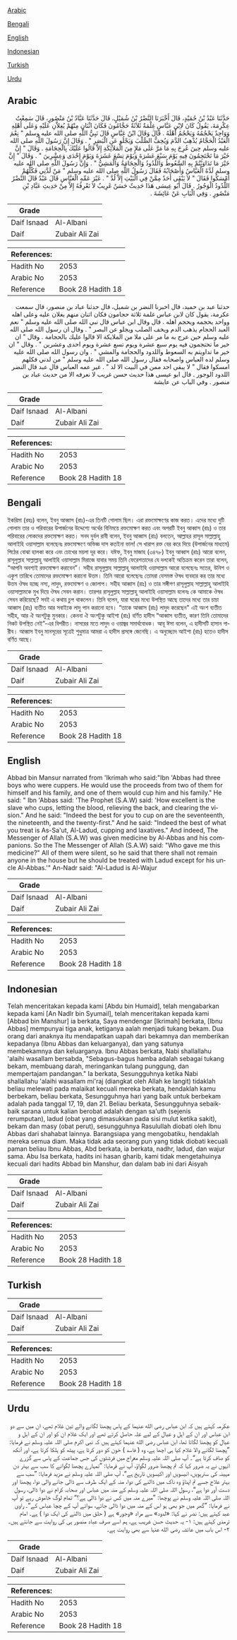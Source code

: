 [Arabic](#arabic)

[Bengali](#bengali)

[English](#english)

[Indonesian](#indonesian)

[Turkish](#turkish)

[Urdu](#urdu)

## Arabic


<div dir="rtl" lang="ar" style={{fontSize:'larger',backgroundColor:'#f8f9fa',padding:20}}>
حَدَّثَنَا عَبْدُ بْنُ حُمَيْدٍ، قَالَ أَخْبَرَنَا النَّضْرُ بْنُ شُمَيْلٍ، قَالَ حَدَّثَنَا عَبَّادُ بْنُ مَنْصُورٍ، قَالَ سَمِعْتُ عِكْرِمَةَ، يَقُولُ كَانَ لاِبْنِ عَبَّاسٍ غِلْمَةٌ ثَلاَثَةٌ حَجَّامُونَ فَكَانَ اثْنَانِ مِنْهُمْ يُغِلاَّنِ عَلَيْهِ وَعَلَى أَهْلِهِ وَوَاحِدٌ يَحْجُمُهُ وَيَحْجُمُ أَهْلَهُ ‏.‏ قَالَ وَقَالَ ابْنُ عَبَّاسٍ قَالَ نَبِيُّ اللَّهِ صلى الله عليه وسلم ‏"‏ نِعْمَ الْعَبْدُ الْحَجَّامُ يُذْهِبُ الدَّمَ وَيُخِفُّ الصُّلْبَ وَيَجْلُو عَنِ الْبَصَرِ ‏"‏ ‏.‏ وَقَالَ إِنَّ رَسُولَ اللَّهِ صلى الله عليه وسلم حِينَ عُرِجَ بِهِ مَا مَرَّ عَلَى مَلإٍ مِنَ الْمَلاَئِكَةِ إِلاَّ قَالُوا عَلَيْكَ بِالْحِجَامَةِ ‏.‏ وَقَالَ ‏"‏ إِنَّ خَيْرَ مَا تَحْتَجِمُونَ فِيهِ يَوْمَ سَبْعَ عَشَرَةَ وَيَوْمَ تِسْعَ عَشَرَةَ وَيَوْمَ إِحْدَى وَعِشْرِينَ ‏"‏ ‏.‏ وَقَالَ ‏"‏ إِنَّ خَيْرَ مَا تَدَاوَيْتُمْ بِهِ السَّعُوطُ وَاللَّدُودُ وَالْحِجَامَةُ وَالْمَشِيُّ ‏"‏ ‏.‏ وَإِنَّ رَسُولَ اللَّهِ صلى الله عليه وسلم لَدَّهُ الْعَبَّاسُ وَأَصْحَابُهُ فَقَالَ رَسُولُ اللَّهِ صلى الله عليه وسلم ‏"‏ مَنْ لَدَّنِي فَكُلُّهُمْ أَمْسَكُوا فَقَالَ ‏"‏ لاَ يَبْقَى أَحَدٌ مِمَّنْ فِي الْبَيْتِ إِلاَّ لُدَّ ‏"‏ ‏.‏ غَيْرَ عَمِّهِ الْعَبَّاسِ قَالَ عَبْدٌ قَالَ النَّضْرُ اللَّدُودُ الْوَجُورُ ‏.‏ قَالَ أَبُو عِيسَى هَذَا حَدِيثٌ حَسَنٌ غَرِيبٌ لاَ نَعْرِفُهُ إِلاَّ مِنْ حَدِيثِ عَبَّادِ بْنِ مَنْصُورٍ ‏.‏ وَفِي الْبَابِ عَنْ عَائِشَةَ ‏.‏
</div>
<div style={{backgroundColor:'#f8f9fa',padding:20, marginBottom: 10}}><table> <thead> <tr> <th>Grade</th> <th></th> </tr> </thead> <tbody> <tr><td>Daif Isnaad</td><td>Al-Albani</td></tr><tr><td>Daif</td><td>Zubair Ali Zai</td></tr></tbody></table><table> <thead> <tr> <th>References:</th> <th></th> </tr> </thead> <tbody><tr><td>Hadith No</td><td>2053</td></tr><tr><td>Arabic No</td><td>2053</td></tr><tr><td>Reference</td><td>Book 28 Hadith 18</td></tr></tbody></table></div>


<div dir="rtl" lang="ar" style={{fontSize:'larger',backgroundColor:'#f8f9fa',padding:20}}>
حدثنا عبد بن حميد، قال اخبرنا النضر بن شميل، قال حدثنا عباد بن منصور، قال سمعت عكرمة، يقول كان لابن عباس غلمة ثلاثة حجامون فكان اثنان منهم يغلان عليه وعلى اهله وواحد يحجمه ويحجم اهله . قال وقال ابن عباس قال نبي الله صلى الله عليه وسلم " نعم العبد الحجام يذهب الدم ويخف الصلب ويجلو عن البصر " . وقال ان رسول الله صلى الله عليه وسلم حين عرج به ما مر على ملا من الملايكة الا قالوا عليك بالحجامة . وقال " ان خير ما تحتجمون فيه يوم سبع عشرة ويوم تسع عشرة ويوم احدى وعشرين " . وقال " ان خير ما تداويتم به السعوط واللدود والحجامة والمشي " . وان رسول الله صلى الله عليه وسلم لده العباس واصحابه فقال رسول الله صلى الله عليه وسلم " من لدني فكلهم امسكوا فقال " لا يبقى احد ممن في البيت الا لد " . غير عمه العباس قال عبد قال النضر اللدود الوجور . قال ابو عيسى هذا حديث حسن غريب لا نعرفه الا من حديث عباد بن منصور . وفي الباب عن عايشة
</div>
<div style={{backgroundColor:'#f8f9fa',padding:20, marginBottom: 10}}><table> <thead> <tr> <th>Grade</th> <th></th> </tr> </thead> <tbody> <tr><td>Daif Isnaad</td><td>Al-Albani</td></tr><tr><td>Daif</td><td>Zubair Ali Zai</td></tr></tbody></table><table> <thead> <tr> <th>References:</th> <th></th> </tr> </thead> <tbody><tr><td>Hadith No</td><td>2053</td></tr><tr><td>Arabic No</td><td>2053</td></tr><tr><td>Reference</td><td>Book 28 Hadith 18</td></tr></tbody></table></div>

## Bengali


<div dir="ltr" lang="bn" style={{fontSize:'larger',backgroundColor:'#f8f9fa',padding:20}}>
ইকরিমা (রহঃ) বলেন, ইবনু আব্বাস (রাঃ)-এর তিনটি গোলাম ছিল। এরা রক্তমোক্ষণের কাজ করত। এদের মধ্যে দুটি গোলাম তার ও পরিবারের উপার্জনের উদ্দেশ্যে অর্থের বিনিময়ে রক্তমোক্ষণ করত এবং অপরটি ইবনু আব্বাস (রাঃ) ও তার পরিবারের লোকদের রক্তমোক্ষণ করত। সনদ দুর্বল রাবী বলেন, ইবনু আব্বাস (রাঃ) বলতেন, আল্লাহর রাসূল সাল্লাল্লাহু আলাইহি ওয়াসাল্লাম বলেছেনঃ রক্তমোক্ষণে অভিজ্ঞ দাস কতইনা ভাল! সে খারাপ রক্ত বের করে দিয়ে (উপার্জনের মাধ্যমে) পিঠের বোঝা হালকা করে এবং চোখের ময়লা দূর করে। যঈফ, ইবনু মাজাহ (৩৪৭৮) ইবনু আব্বাস (রাঃ) আরো বলেন, রাসূলুল্লাহ সাল্লাল্লাহু আলাইহি ওয়াসাল্লাম মিরাজে যাবার সময় তিনি ফেরেশতাদের যে দলকেই অতিক্রম করেন তারা বলেন, “আপনি অবশ্যই রক্তমোক্ষণ করাবেন”। সহীহ রাসূলুল্লাহ সাল্লাল্লাহু আলাইহি ওয়াসাল্লাম আরো বলেছেনঃ সতের, উনিশ ও একুশ তারিখে তোমাদের রক্তমোক্ষণ করানো উত্তম। তিনি আরো বলেছেনঃ তোমরা যেসমস্ত ঔষধ ব্যবহার কর তার মধ্যে উত্তম ঔষধ হচ্ছে নস্য, লাদুদ, রক্তমোক্ষণ ও জোলাপ। সহীহ আব্বাস (রাঃ) ও তার সঙ্গীগণ রাসূলুল্লাহ সাল্লাল্লাহু আলাইহি ওয়াসাল্লামকে মুখ দিয়ে ঔষধ সেবন করান। তারপর রাসূলুল্লাহ সাল্লাল্লাহু আলাইহি ওয়াসাল্লাম বলেনঃ কে আমাকে ঔষধ সেবন করিয়েছে? সবই এ কথায় চুপ থাকলেন। তিনি বলেন, যারা ঘরের মধ্যে উপস্থিত আছে তাদের মধ্যে তার চাচা আব্বাস (রাঃ) ব্যতীত আর সবাইকে লাদু পান করানো হবে। “তাকে আব্বাস (রাঃ) লাদুদ করেছেন" এই অংশ ব্যতীত সহীহ, আর ঐ অংশটুকু মুনকার। কেননা ঐ অংশটুকু আইশা (রাঃ) বর্ণিত হাদীস “আব্বাস ব্যতীত, কারণ তিনি তোমাদের নিকট উপস্থিত নেই”-এর বিপরীত। নাসরের মতে লাদুদ ও ওয়াজ্বর সমার্থবোধক। আবূ ঈসা বলেন, এ হাদীসটি হাসান গারীব। আব্বাস ইবনু মানসূরের সূত্রেই শুধুমাত্র আমরা এ হাদীস প্রসঙ্গে জেনেছি। এ অনুচ্ছেদে আইশা (রাঃ) হতেও হাদীস বর্ণিত আছে।
</div>
<div style={{backgroundColor:'#f8f9fa',padding:20, marginBottom: 10}}><table> <thead> <tr> <th>Grade</th> <th></th> </tr> </thead> <tbody> <tr><td>Daif Isnaad</td><td>Al-Albani</td></tr><tr><td>Daif</td><td>Zubair Ali Zai</td></tr></tbody></table><table> <thead> <tr> <th>References:</th> <th></th> </tr> </thead> <tbody><tr><td>Hadith No</td><td>2053</td></tr><tr><td>Arabic No</td><td>2053</td></tr><tr><td>Reference</td><td>Book 28 Hadith 18</td></tr></tbody></table></div>

## English


<div dir="ltr" lang="en" style={{fontSize:'larger',backgroundColor:'#f8f9fa',padding:20}}>
Abbad bin Mansur narrated from 'Ikrimah who said:"Ibn 'Abbas had three boys who were cuppers. He would use the proceeds from two of them for himself and his family, and one of them would cup him and his family." He said: " Ibn 'Abbas said: 'The Prophet (S.A.W) said: 'How excellent is the slave who cups, letting the blood, relieving the back, and clearing the vision." And he said: "Indeed the best for you to cup on are the seventeenth, the nineteenth, and the twenty-first." And he said: "Indeed the best of what you treat is As-Sa'ut, Al-Ladud, cupping and laxatives." And indeed, The Messenger of Allah (S.A.W) was given medicine by Al-Abbas and his companions. So the The Messenger of Allah (S.A.W) said: "Who gave me this medicine?" All of them were silent, so he said that there shall not remain anyone in the house but he should be treated with Ladud except for his uncle Al-Abbas.'" An-Nadr said: "Al-Ladud is Al-Wajur
</div>
<div style={{backgroundColor:'#f8f9fa',padding:20, marginBottom: 10}}><table> <thead> <tr> <th>Grade</th> <th></th> </tr> </thead> <tbody> <tr><td>Daif Isnaad</td><td>Al-Albani</td></tr><tr><td>Daif</td><td>Zubair Ali Zai</td></tr></tbody></table><table> <thead> <tr> <th>References:</th> <th></th> </tr> </thead> <tbody><tr><td>Hadith No</td><td>2053</td></tr><tr><td>Arabic No</td><td>2053</td></tr><tr><td>Reference</td><td>Book 28 Hadith 18</td></tr></tbody></table></div>

## Indonesian


<div dir="ltr" lang="id" style={{fontSize:'larger',backgroundColor:'#f8f9fa',padding:20}}>
Telah menceritakan kepada kami [Abdu bin Humaid], telah mengabarkan kepada kami [An Nadlr bin Syumail], telah menceritakan kepada kami [Abbad bin Manshur] ia berkata, Saya mendengar [Ikrimah] berkata, [Ibnu Abbas] mempunyai tiga anak, ketiganya aalah menjadi tukang bekam. Dua orang dari anaknya itu mendapatkan uapah dari bekamnya dan memberikan kepadanya (Ibnu Abbas dan keluarganya), dan yang satunya membekamnya dan keluarganya. Ibnu Abbas berkata, Nabi shallallahu 'alaihi wasallam bersabda, "Sebagus-bagus hamba adalah sebagai tukang bekam, membuang darah, meringankan tulang punggung, dan mempertajam pandangan." Ia berkata, Sesungguhnya ketika Nabi shallallahu 'alaihi wasallam mi'raj (diangkat oleh Allah ke langit) tidaklah beliau melewati pada malaikat kecuali mereka berkata, hendaklah kamu berbekam, beliau berkata, Sesungguhnya hari yang baik untuk berbekam adalah pada tanggal 17, 19, dan 21. Beliau berkata, Sesungguhnya sebaik-baik sarana untuk kalian berobat adalah dengan sa'uth (sejenis rerumputan), ladud (obat yang dimasukkan pada sisi mulut ketika sakit), bekam dan masy (obat perut), sesungguhnya Rasulullah diobati oleh Ibnu Abbas dari shahabat lainnya. Barangsiapa yang mengobatiku, hendaklah mereka semua diam. Maka tidak ada seorang pun yang tidak diobati kecuali paman beliau Ibnu Abbas, Abd berkata, ia berkata, nadhr, ladud, dan wajur sama. Abu Isa berkata, hadits ini hasan gharib, kami tidak mengetahuinya kecuali dari hadits Abbad bin Manshur, dan dalam bab ini dari Aisyah
</div>
<div style={{backgroundColor:'#f8f9fa',padding:20, marginBottom: 10}}><table> <thead> <tr> <th>Grade</th> <th></th> </tr> </thead> <tbody> <tr><td>Daif Isnaad</td><td>Al-Albani</td></tr><tr><td>Daif</td><td>Zubair Ali Zai</td></tr></tbody></table><table> <thead> <tr> <th>References:</th> <th></th> </tr> </thead> <tbody><tr><td>Hadith No</td><td>2053</td></tr><tr><td>Arabic No</td><td>2053</td></tr><tr><td>Reference</td><td>Book 28 Hadith 18</td></tr></tbody></table></div>

## Turkish


<div dir="ltr" lang="tr" style={{fontSize:'larger',backgroundColor:'#f8f9fa',padding:20}}>

</div>
<div style={{backgroundColor:'#f8f9fa',padding:20, marginBottom: 10}}><table> <thead> <tr> <th>Grade</th> <th></th> </tr> </thead> <tbody> <tr><td>Daif Isnaad</td><td>Al-Albani</td></tr><tr><td>Daif</td><td>Zubair Ali Zai</td></tr></tbody></table><table> <thead> <tr> <th>References:</th> <th></th> </tr> </thead> <tbody><tr><td>Hadith No</td><td>2053</td></tr><tr><td>Arabic No</td><td>2053</td></tr><tr><td>Reference</td><td>Book 28 Hadith 18</td></tr></tbody></table></div>

## Urdu


<div dir="rtl" lang="ur" style={{fontSize:'larger',backgroundColor:'#f8f9fa',padding:20}}>
عکرمہ کہتے ہیں کہ ابن عباس رضی الله عنہما کے پاس پچھنا لگانے والے تین غلام تھے، ان میں سے دو ابن عباس اور ان کے اہل و عیال کے لیے غلہ حاصل کرتے تھے اور ایک غلام ان کو اور ان کے اہل و عیال کو پچھنا لگاتا تھا، ابن عباس رضی الله عنہما کہتے ہیں کہ نبی اکرم صلی اللہ علیہ وسلم نے فرمایا: ”پچھنا لگانے والا غلام کیا ہی اچھا ہے، وہ ( فاسد ) خون کو دور کرتا ہے، پیٹھ کو ہلکا کرتا ہے، اور آنکھ کو صاف کرتا ہے“۔ آپ صلی اللہ علیہ وسلم معراج میں فرشتوں کی جس جماعت کے پاس سے گزرے انہوں نے یہ ضرور کہا کہ تم پچھنا ضرور لگواؤ، آپ نے فرمایا: ”تمہارے پچھنا لگوانے کا سب سے بہتر دن مہینہ کی سترہویں، انیسویں اور اکیسویں تاریخ ہے“، آپ صلی اللہ علیہ وسلم نے مزید فرمایا: ”سب سے بہتر علاج جسے تم اپناؤ وہ ناک میں ڈالنے کی دوا، منہ کے ایک طرف سے ڈالی جانے والی دوا، پچھنا اور دست آور دوا ہے“، رسول اللہ صلی اللہ علیہ وسلم کے منہ میں عباس اور صحابہ کرام نے دوا ڈالی، رسول اللہ صلی اللہ علیہ وسلم نے پوچھا: ”میرے منہ میں کس نے دوا ڈالی ہے؟“ تمام لوگ خاموش رہے تو آپ نے فرمایا: ”گھر میں جو بھی ہو اس کے منہ میں دوا ڈالی جائے، سوائے آپ کے چچا عباس کے“۔ راوی عبد کہتے ہیں: نضر نے کہا: «لدود» سے مراد «وجور» ہے ( حلق میں ڈالنے کی ایک دوا ) ہے۔ امام ترمذی کہتے ہیں: ۱- یہ حدیث حسن غریب ہے، ہم اسے صرف عباد منصور ہی کی روایت سے جانتے ہیں۔ ۲- اس باب میں عائشہ رضی الله عنہا سے بھی روایت ہے۔
</div>
<div style={{backgroundColor:'#f8f9fa',padding:20, marginBottom: 10}}><table> <thead> <tr> <th>Grade</th> <th></th> </tr> </thead> <tbody> <tr><td>Daif Isnaad</td><td>Al-Albani</td></tr><tr><td>Daif</td><td>Zubair Ali Zai</td></tr></tbody></table><table> <thead> <tr> <th>References:</th> <th></th> </tr> </thead> <tbody><tr><td>Hadith No</td><td>2053</td></tr><tr><td>Arabic No</td><td>2053</td></tr><tr><td>Reference</td><td>Book 28 Hadith 18</td></tr></tbody></table></div>